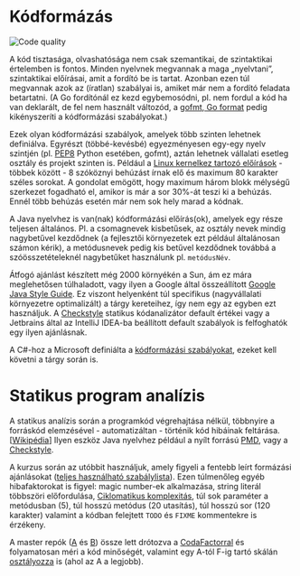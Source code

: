 # Kódformázás

![Code quality](https://www.explainxkcd.com/wiki/images/c/c6/code_quality.png)

A kód tisztasága, olvashatósága nem csak szemantikai, de szintaktikai értelemben is fontos. Minden nyelvnek megvannak a maga „nyelvtani”, szintaktikai előírásai, amit a fordító be is tartat. Azonban ezen túl megvannak azok az (íratlan) szabályai is, amiket már nem a fordító feladata betartatni. (A Go fordítónál ez kezd egybemosódni, pl. nem fordul a kód ha van deklarált, de fel nem használt változód, a [gofmt, Go format](https://golang.org/cmd/gofmt/) pedig kikényszeríti a kódformázási szabályokat.)

Ezek olyan kódformázási szabályok, amelyek több szinten lehetnek definiálva. Egyrészt (többé-kevésbé) egyezményesen egy-egy nyelv szintjén (pl. [PEP8](https://www.python.org/dev/peps/pep-0008/) Python esetében, gofmt), aztán lehetnek vállalati esetleg osztály és projekt szinten is.
Például a [Linux kernelkez tartozó előírások](https://01.org/linuxgraphics/gfx-docs/drm/process/coding-style.html) - többek között - 8 szóköznyi behúzást írnak elő és maximum 80 karakter széles sorokat. A gondolat emögött, hogy maximum három blokk mélységű szerkezet fogadható el, amikor is már a sor 30%-át teszi ki a behúzás. Ennél több behúzás esetén már nem sok hely marad a kódnak.

A Java nyelvhez is van(nak) kódformázási előírás(ok), amelyek egy része teljesen általános. Pl. a csomagnevek kisbetűsek, az osztály nevek mindig nagybetűvel kezdődnek (a fejlesztői környezetek ezt például általánosan számon kérik), a metódusnevek pedig kis betűvel kezdődnek továbbá a szóösszetételeknél nagybetűket használunk pl. `metódusNév`.

Átfogó ajánlást készített még 2000 környékén a Sun, ám ez mára meglehetősen túlhaladott, vagy ilyen a Google által összeállított [Google Java Style Guide](https://google.github.io/styleguide/javaguide.html).
Ez viszont helyenként túl specifikus (nagyvállalati környezetre optimalizált) a tárgy kereteihez, így nem egy az egyben ezt használjuk. A [Checkstyle](http://checkstyle.sourceforge.net/) statikus kódanalizátor default értékei vagy a Jetbrains által az IntelliJ IDEA-ba beállított default szabályok is felfoghatók egy ilyen ajánlásnak.

A C#-hoz a Microsoft definiálta a [kódformázási szabályokat](https://docs.microsoft.com/en-us/dotnet/csharp/programming-guide/inside-a-program/coding-conventions), ezeket kell követni a tárgy során is.


# Statikus program analízis

A statikus analízis során a programkód végrehajtása nélkül, többnyire a forráskód elemzésével - automatizáltan - történik kód hibáinak feltárása.[[Wikipédia](https://en.wikipedia.org/wiki/Static_program_analysis)]
Ilyen eszköz Java nyelvhez például a nyílt forrású [PMD](https://pmd.github.io/), vagy a [Checkstyle](http://checkstyle.sourceforge.net/).

A kurzus során az utóbbit használjuk, amely figyeli a fentebb leírt formázási ajánlásokat ([teljes használható szabálylista](http://checkstyle.sourceforge.net/checks.html)). Ezen túlmenőleg egyéb hibafaktorokat is figyel: magic number-ek alkalmazása, string literál többszöri előfordulása, [Ciklomatikus komplexitás](https://en.wikipedia.org/wiki/Cyclomatic_complexity), túl sok paraméter a metódusban (5), túl hosszú metódus (20 utasítás), túl hosszú sor (120 karakter) valamint a kódban felejtett `TODO` és `FIXME` kommentekre is érzékeny.

A master repók ([A](https://github.com/SzFMV2018-Osz/AutomatedCar-A) és [B](https://github.com/SzFMV2018-Osz/AutomatedCar-B)) össze lett drótozva a [CodaFactorral](https://www.codefactor.io) és folyamatosan méri a kód minőségét, valamint egy A-tól F-ig tartó skálán [osztályozza](https://support.codefactor.io/i14-glossary) is (ahol az A a legjobb).
